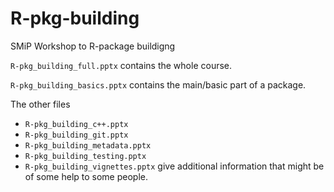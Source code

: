 # R-pkg-building

SMiP Workshop to R-package buildigng

```R-pkg_building_full.pptx```  contains the whole course.

```R-pkg_building_basics.pptx```  contains the main/basic part of a package.

The other files
* ```R-pkg_building_c++.pptx```
* ```R-pkg_building_git.pptx```
* ```R-pkg_building_metadata.pptx```
* ```R-pkg_building_testing.pptx```
* ```R-pkg_building_vignettes.pptx```
give additional information that might be of some help to some people.
